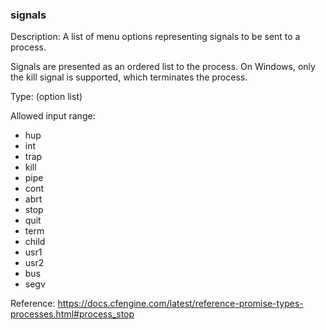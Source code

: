 ### signals

Description: A list of menu options representing signals to be sent to a process.

Signals are presented as an ordered list to the process. On Windows, only the kill signal is supported, which terminates the process.

Type: (option list)

Allowed input range:

- hup
- int
- trap
- kill
- pipe
- cont
- abrt
- stop
- quit
- term
- child
- usr1
- usr2
- bus
- segv

Reference: https://docs.cfengine.com/latest/reference-promise-types-processes.html#process_stop
